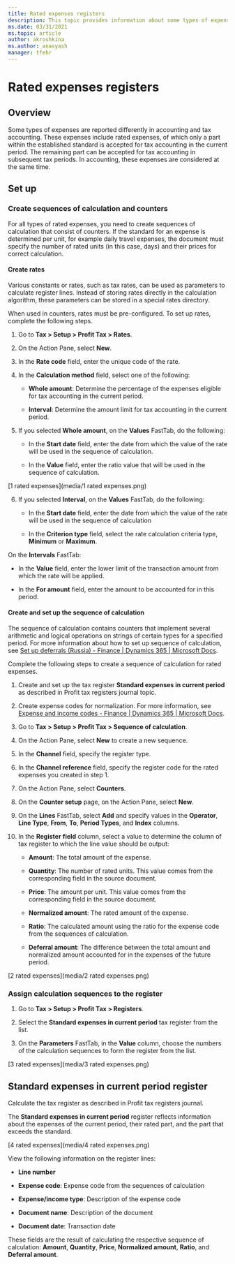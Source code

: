 ```yaml
---
title: Rated expenses registers
description: This topic provides information about some types of expenses of which only a part within the established standard is accepted for tax accounting in the current period.
ms.date: 03/31/2021
ms.topic: article
author: akroshkina
ms.author: anasyash
manager: tfehr
---
```


# Rated expenses registers

## Overview

Some types of expenses are reported differently in accounting and tax
accounting. These expenses include rated expenses, of which only a part
within the established standard is accepted for tax accounting in the
current period. The remaining part can be accepted for tax accounting in
subsequent tax periods. In accounting, these expenses are considered at
the same time.

## Set up

### Create sequences of calculation and counters

For all types of rated expenses, you need to create sequences of
calculation that consist of counters. If the standard for an expense is
determined per unit, for example daily travel expenses, the document
must specify the number of rated units (in this case, days) and their
prices for correct calculation.

#### Create rates

Various constants or rates, such as tax rates, can be used as parameters
to calculate register lines. Instead of storing rates directly in the
calculation algorithm, these parameters can be stored in a special rates
directory.

When used in counters, rates must be pre-configured. To set up rates,
complete the following steps.

1.  Go to **Tax &gt; Setup &gt; Profit Tax &gt; Rates**.

2.  On the Action Pane,
    select **New**.

3.  In the **Rate code** field, enter the unique code of the rate.

4.  In the **Calculation method** field, select one of the following:

    - **Whole amount**: Determine the percentage of the expenses eligible
    for tax accounting in the current period.

    - **Interval**: Determine the amount limit for tax accounting in the
    current period.

5.  If you selected **Whole amount**, on the **Values** FastTab, do the
    following:

    -   In the **Start date** field, enter the date from which the value of
    the rate will be used in the sequence of calculation.

    -   In the **Value** field, enter the ratio value that will be used in
    the sequence of calculation.

[1 rated expenses](media/1 rated expenses.png)

6.  If you selected **Interval**, on the **Values** FastTab, do the
    following:

    -   In the **Start date** field, enter the date from which the value of
    the rate will be used in the sequence of calculation

    -   In the **Criterion type** field, select the rate calculation
    criteria type, **Minimum** or **Maximum**.

   On the **Intervals** FastTab:

   -   In the **Value** field, enter the lower limit of the transaction
    amount from which the rate will be applied.

   -   In the **For amount** field, enter the amount to be accounted for in
    this period.

#### Create and set up the sequence of calculation 

The sequence of calculation contains counters that implement several
arithmetic and logical operations on strings of certain types for a
specified period. For more information about how to set up sequence of
calculation, see [Set up deferrals (Russia) - Finance | Dynamics 365 |
Microsoft
Docs](https://docs.microsoft.com/en-us/dynamics365/finance/localizations/rus-set-up-deferrals#sequence-of-calculation).

Complete the following steps to create a sequence of calculation for
rated expenses.

1.  Create and set up the tax register **Standard expenses in current
    period** as described in Profit tax registers journal topic.

2.  Create expense codes for normalization. For more information, see
    [Expense and income codes - Finance | Dynamics 365 | Microsoft
    Docs](https://docs.microsoft.com/en-us/dynamics365/finance/localizations/rus-expense-and-income-codes#create-an-expense-or-income-code).

3.  Go to **Tax &gt; Setup &gt; Profit Tax &gt; Sequence of
    calculation**.

4.  On the Action Pane, select **New** to create a new sequence.

5.  In the **Channel** field, specify the register type.

6.  In the **Channel reference** field, specify the register code for
    the rated expenses you created in step 1.

7.  On the Action Pane, select **Counters**. 

8.  On the **Counter setup** page, on the Action Pane, select **New**.

9.  On the **Lines** FastTab, select **Add** and specify values in the
 **Operator**, **Line Type**, **From**, **To**, **Period Types**, and
 **Index** columns.

10. In the **Register** **field** column, select a value to determine
    the column of tax register to which the line value should be output:

    - **Amount**: The total amount of the expense.

    - **Quantity**: The number of rated units. This value comes from the
    corresponding field in the source document.

    - **Price**: The amount per unit. This value comes from the
    corresponding field in the source document.

    - **Normalized amount**: The rated amount of the expense.

    - **Ratio**: The calculated amount using the ratio for the expense
    code from the sequences of calculation.

    - **Deferral amount**: The difference between the total amount and
    normalized amount accounted for in the expenses of the future
    period.

[2 rated expenses](media/2 rated expenses.png)

### Assign calculation sequences to the register

1.  Go to **Tax &gt; Setup &gt; Profit Tax &gt; Registers**.

2.  Select the **Standard expenses in current period** tax register from
    the list.

3.  On the **Parameters** FastTab, in the **Value** column, choose the
    numbers of the calculation sequences to form the register from the
    list.

[3 rated expenses](media/3 rated expenses.png)

## Standard expenses in current period register

Calculate the tax register as described in Profit tax registers journal.

The **Standard expenses in current period** register reflects
information about the expenses of the current period, their rated part,
and the part that exceeds the standard.

[4 rated expenses](media/4 rated expenses.png)

View the following information on the register lines:

   - **Line number**

   - **Expense code**: Expense code from the sequences of calculation

   - **Expense/income type**: Description of the expense code

   - **Document name**: Description of the document

   - **Document date**: Transaction date

These fields are the result of calculating the respective sequence of
calculation: **Amount**, **Quantity**, **Price**, **Normalized
amount**, **Ratio**, and **Deferral amount**.
